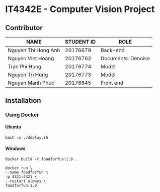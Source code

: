 # IT4342E - Computer Vision Project
## Contributor

| NAME                | STUDENT ID | ROLE               |
| ------------------- | ---------- | ------------------ |
| Nguyen Thi Hong Anh | 20176679   | Back-end           |
| Nguyen Viet Hoang   | 20176762   | Documents. Denoise |
| Tran Phi Hung       | 20176774   | Model              |
| Nguyen Tri Hung     | 20176773   | Model              |
| Nguyen Manh Phuc    | 20176845   | Front end          |



## Installation

### Using Docker

#### Ubuntu

```shell
bash -x ./deploy.sh
```

#### Windows

```shell
docker build -t foodforfun:1.0 .

docker run \
--name foodforfun \
-p 4321:4321 \
--restart always \
foodforfun:1.0
```

